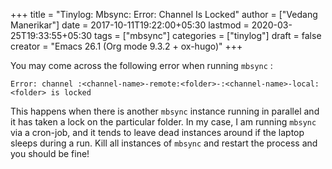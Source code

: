 +++
title = "Tinylog: Mbsync: Error: Channel <x> Is Locked"
author = ["Vedang Manerikar"]
date = 2017-10-11T19:22:00+05:30
lastmod = 2020-03-25T19:33:55+05:30
tags = ["mbsync"]
categories = ["tinylog"]
draft = false
creator = "Emacs 26.1 (Org mode 9.3.2 + ox-hugo)"
+++

You may come across the following error when running `mbsync` :

```text
Error: channel :<channel-name>-remote:<folder>-:<channel-name>-local:<folder> is locked
```

This happens when there is another `mbsync` instance running in
parallel and it has taken a lock on the particular folder. In my case,
I am running `mbsync` via a cron-job, and it tends to leave dead
instances around if the laptop sleeps during a run. Kill all instances
of `mbsync` and restart the process and you should be fine!
